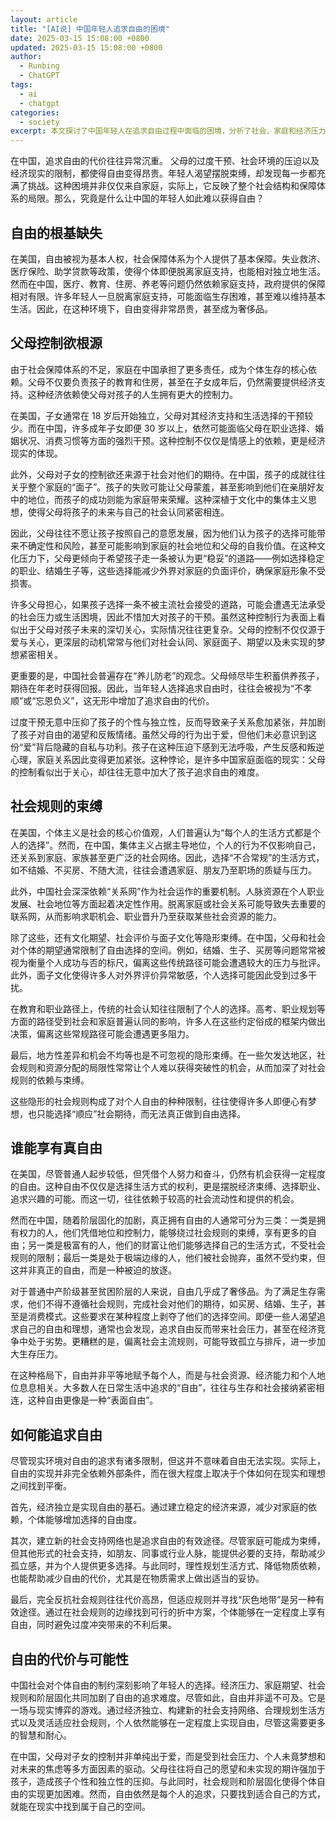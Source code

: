 ```yaml
---
layout: article
title: "[AI说] 中国年轻人追求自由的困境"
date: 2025-03-15 15:08:00 +0800
updated: 2025-03-15 15:08:00 +0800
author:
  - Runbing
  - ChatGPT
tags:
  - ai
  - chatgpt
categories:
  - society
excerpt: 本文探讨了中国年轻人在追求自由过程中面临的困境，分析了社会、家庭和经济压力如何限制个人独立性。文章深入剖析了家庭控制、社会保障体系的缺失以及社会期望等因素对年轻人自由追求的影响。
---
```


在中国，追求自由的代价往往异常沉重。 父母的过度干预、社会环境的压迫以及经济现实的限制，都使得自由变得昂贵。年轻人渴望摆脱束缚，却发现每一步都充满了挑战。这种困境并非仅仅来自家庭，实际上，它反映了整个社会结构和保障体系的局限。那么，究竟是什么让中国的年轻人如此难以获得自由？

## 自由的根基缺失

在美国，自由被视为基本人权，社会保障体系为个人提供了基本保障。失业救济、医疗保险、助学贷款等政策，使得个体即便脱离家庭支持，也能相对独立地生活。然而在中国，医疗、教育、住房、养老等问题仍然依赖家庭支持，政府提供的保障相对有限。许多年轻人一旦脱离家庭支持，可能面临生存困难，甚至难以维持基本生活。因此，在这种环境下，自由变得非常昂贵，甚至成为奢侈品。

## 父母控制欲根源

由于社会保障体系的不足，家庭在中国承担了更多责任，成为个体生存的核心依赖。父母不仅要负责孩子的教育和住房，甚至在子女成年后，仍然需要提供经济支持。这种经济依赖使父母对孩子的人生拥有更大的控制力。

在美国，子女通常在 18 岁后开始独立，父母对其经济支持和生活选择的干预较少。而在中国，许多成年子女即便 30 岁以上，依然可能面临父母在职业选择、婚姻状况、消费习惯等方面的强烈干预。这种控制不仅仅是情感上的依赖，更是经济现实的体现。

此外，父母对子女的控制欲还来源于社会对他们的期待。在中国，孩子的成就往往关乎整个家庭的“面子”。孩子的失败可能让父母蒙羞，甚至影响到他们在亲朋好友中的地位，而孩子的成功则能为家庭带来荣耀。这种深植于文化中的集体主义思想，使得父母将孩子的未来与自己的社会认同紧密相连。

因此，父母往往不愿让孩子按照自己的意愿发展，因为他们认为孩子的选择可能带来不确定性和风险，甚至可能影响到家庭的社会地位和父母的自我价值。在这种文化压力下，父母更倾向于希望孩子走一条被认为更“稳妥”的道路——例如选择稳定的职业、结婚生子等，这些选择能减少外界对家庭的负面评价，确保家庭形象不受损害。

许多父母担心，如果孩子选择一条不被主流社会接受的道路，可能会遭遇无法承受的社会压力或生活困境，因此不惜加大对孩子的干预。虽然这种控制行为表面上看似出于父母对孩子未来的深切关心，实际情况往往更复杂。父母的控制不仅仅源于爱与关心，更深层的动机常常与他们对社会认同、家庭面子、期望以及未实现的梦想紧密相关。

更重要的是，中国社会普遍存在“养儿防老”的观念。父母倾尽毕生积蓄供养孩子，期待在年老时获得回报。因此，当年轻人选择追求自由时，往往会被视为“不孝顺”或“忘恩负义”，这无形中增加了追求自由的代价。

过度干预无意中压抑了孩子的个性与独立性，反而导致亲子关系愈加紧张，并加剧了孩子对自由的渴望和反叛情绪。虽然父母的行为出于爱，但他们未必意识到这份“爱”背后隐藏的自私与功利。孩子在这种压迫下感到无法呼吸，产生反感和叛逆心理，家庭关系因此变得更加紧张。这种悖论，是许多中国家庭面临的现实：父母的控制看似出于关心，却往往无意中加大了孩子追求自由的难度。

## 社会规则的束缚

在美国，个体主义是社会的核心价值观，人们普遍认为“每个人的生活方式都是个人的选择”。然而，在中国，集体主义占据主导地位，个人的行为不仅影响自己，还关系到家庭、家族甚至更广泛的社会网络。因此，选择“不合常规”的生活方式，如不结婚、不买房、不随大流，往往会遭遇家庭、朋友乃至职场的质疑与压力。

此外，中国社会深深依赖“关系网”作为社会运作的重要机制。人脉资源在个人职业发展、社会地位等方面起着决定性作用。脱离家庭或社会关系可能导致失去重要的联系网，从而影响求职机会、职业晋升乃至获取某些社会资源的能力。

除了这些，还有文化期望、社会评价与面子文化等隐形束缚。在中国，父母和社会对个体的期望通常限制了自由选择的空间。例如，结婚、生子、买房等问题常常被视为衡量个人成功与否的标尺，偏离这些传统路径可能会遭遇较大的压力与批评。此外，面子文化使得许多人对外界评价异常敏感，个人选择可能因此受到过多干扰。

在教育和职业路径上，传统的社会认知往往限制了个人的选择。高考、职业规划等方面的路径受到社会和家庭普遍认同的影响，许多人在这些约定俗成的框架内做出决策，偏离这些常规路径可能会遭遇更多阻力。

最后，地方性差异和机会不均等也是不可忽视的隐形束缚。在一些欠发达地区，社会规则和资源分配的局限性常常让个人难以获得突破性的机会，从而加深了对社会规则的依赖与束缚。

这些隐形的社会规则构成了对个人自由的种种限制，往往使得许多人即便心有梦想，也只能选择“顺应”社会期待，而无法真正做到自由选择。

## 谁能享有真自由

在美国，尽管普通人起步较低，但凭借个人努力和奋斗，仍然有机会获得一定程度的自由。这种自由不仅仅是选择生活方式的权利，更是摆脱经济束缚、选择职业、追求兴趣的可能。而这一切，往往依赖于较高的社会流动性和提供的机会。

然而在中国，随着阶层固化的加剧，真正拥有自由的人通常可分为三类：一类是拥有权力的人，他们凭借地位和控制力，能够绕过社会规则的束缚，享有更多的自由；另一类是极富有的人，他们的财富让他们能够选择自己的生活方式，不受社会规则的限制；最后一类是处于极端边缘的人，他们被社会抛弃，虽然不受约束，但这并非真正的自由，而是一种被迫的放逐。

对于普通中产阶级甚至贫困阶层的人来说，自由几乎成了奢侈品。为了满足生存需求，他们不得不遵循社会规则，完成社会对他们的期待，如买房、结婚、生子，甚至是消费模式。这些要求在某种程度上剥夺了他们的选择空间。即便一些人渴望追求自己的自由和理想，通常也会发现，追求自由反而带来社会压力，甚至在经济竞争中处于劣势。更糟糕的是，偏离社会主流规则，可能导致孤立与排斥，进一步加大生存压力。

在这种格局下，自由并非平等地赋予每个人，而是与社会资源、经济能力和个人地位息息相关。大多数人在日常生活中追求的“自由”，往往与生存和社会接纳紧密相连，这种自由更像是一种“表面自由”。

## 如何能追求自由

尽管现实环境对自由的追求有诸多限制，但这并不意味着自由无法实现。实际上，自由的实现并非完全依赖外部条件，而在很大程度上取决于个体如何在现实和理想之间找到平衡。

首先，经济独立是实现自由的基石。通过建立稳定的经济来源，减少对家庭的依赖，个体能够增加选择的自由度。

其次，建立新的社会支持网络也是追求自由的有效途径。尽管家庭可能成为束缚，但其他形式的社会支持，如朋友、同事或行业人脉，能提供必要的支持，帮助减少孤立感，并为个人提供更多选择。与此同时，理性规划生活方式、降低物质依赖，也能帮助减少自由的代价，尤其是在物质需求上做出适当的妥协。

最后，完全反抗社会规则往往代价高昂，但适应规则并寻找“灰色地带”是另一种有效途径。通过在社会规则的边缘找到可行的折中方案，个体能够在一定程度上享有自由，同时避免过度冲突带来的不利后果。

## 自由的代价与可能性

中国社会对个体自由的制约深刻影响了年轻人的选择。经济压力、家庭期望、社会规则和阶层固化共同加剧了自由的追求难度。尽管如此，自由并非遥不可及。它是一场与现实博弈的游戏。通过经济独立、构建新的社会支持网络、合理规划生活方式以及灵活适应社会规则，个人依然能够在一定程度上实现自由，尽管这需要更多的智慧和耐心。

在中国，父母对子女的控制并非单纯出于爱，而是受到社会压力、个人未竟梦想和对未来的焦虑等多方面因素的驱动。父母往往将自己的愿望和未实现的期许强加于孩子，造成孩子个性和独立性的压抑。与此同时，社会规则和阶层固化使得个体自由的实现更加困难。然而，自由依然是每个人的追求，只要找到适合自己的方式，就能在现实中找到属于自己的空间。
